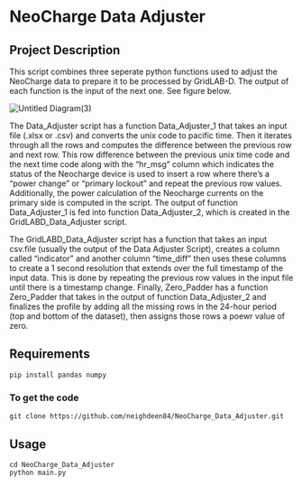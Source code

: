 # NeoCharge Data Adjuster

## Project Description
This script combines three seperate python functions used to adjust the NeoCharge data to prepare it to be processed by GridLAB-D. The output of each function is the input of the next one. See figure below.


![Untitled Diagram(3)](https://user-images.githubusercontent.com/60201315/118065929-a745ed00-b352-11eb-8cc1-f525202c45a6.png)

The Data_Adjuster script has a function Data_Adjuster_1 that takes an input file (.xlsx or .csv) and converts the unix code to pacific time. Then it iterates through all the rows and computes the difference between the previous row and next row. This row difference between the previous unix time code and the next time code along with the “hr_msg” column which indicates the status of the Neocharge device is used to insert a row where there’s a “power change” or “primary lockout” and repeat the previous row values. Additionally, the power calculation of the Neocharge currents on the primary side is computed in the script. The output of function Data_Adjuster_1 is fed into function Data_Adjuster_2, which is created in the GridLABD_Data_Adjuster script.


The GridLABD_Data_Adjuster script has a function that takes an input csv.file (usually the output of the Data Adjuster Script), creates a column called “indicator” and another column “time_diff” then uses these columns to create a 1 second resolution that extends over the full timestamp of the input data. This is done by repeating the previous row values in the input file until there is a timestamp change. Finally, Zero_Padder has a function Zero_Padder that takes in the output of function Data_Adjuster_2 and finalizes the profile by adding all the missing rows in the 24-hour period (top and bottom of the dataset), then assigns those rows a poewr value of zero.




## Requirements

```
pip install pandas numpy
```

### To get the code
```
git clone https://github.com/neighdeen84/NeoCharge_Data_Adjuster.git
```


## Usage
```
cd NeoCharge_Data_Adjuster
python main.py
```
